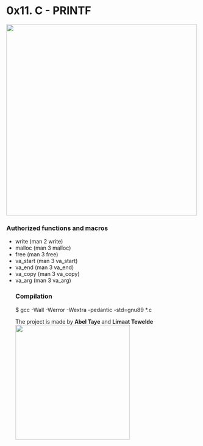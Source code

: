 <a> <h1> 0x11. C - PRINTF </h1> </a>
<img src = "https://encrypted-tbn0.gstatic.com/images?q=tbn:ANd9GcQsxflU8D1TvNmVm98M8NB-_ncmjQEKI-5rwA&usqp=CAU" width = 500>

<h3>Authorized functions and macros </h3>
<ul>
<li>write (man 2 write)</li>
<li>malloc (man 3 malloc)</li>
<li>free (man 3 free)</li>
<li>va_start (man 3 va_start)</li>
<li>va_end (man 3 va_end)</li>
<li>va_copy (man 3 va_copy)</li>
<li>va_arg (man 3 va_arg)</li>

  <h3> Compilation </h3>
$ gcc -Wall -Werror -Wextra -pedantic -std=gnu89 *.c

  <p> The project is made by <strong> Abel Taye </strong> and <strong> Limaat Tewelde </strong>
<img src = "https://tinyurl.com/3fy4kbmb" width = 300>
